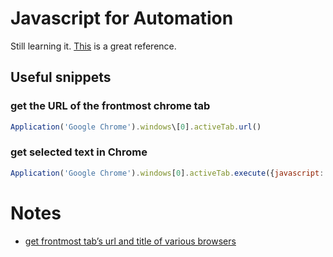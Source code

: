 # Javascript for Automation
Still learning it. [This](https://github.com/JXA-Cookbook/JXA-Cookbook/wiki/Foreword) is a great reference.

## Useful snippets
### get the URL of the frontmost chrome tab
```Javascript
Application('Google Chrome').windows\[0].activeTab.url()
```

### get selected text in Chrome
```Javascript
Application('Google Chrome').windows[0].activeTab.execute({javascript:'window.getSelection().toString()'})
```

# Notes
- [get frontmost tab’s url and title of various browsers](https://www.alfredforum.com/topic/2013-how-to-get-frontmost-tab%E2%80%99s-url-and-title-of-various-browsers/)